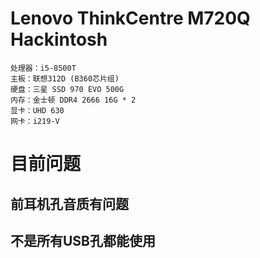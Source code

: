 # Lenovo ThinkCentre M720Q Hackintosh

```shell
处理器：i5-8500T
主板：联想312D (B360芯片组)
硬盘：三星 SSD 970 EVO 500G
内存：金士顿 DDR4 2666 16G * 2
显卡：UHD 630
网卡：i219-V
```

# 目前问题
## 前耳机孔音质有问题
## 不是所有USB孔都能使用
